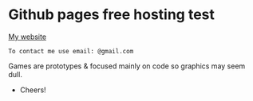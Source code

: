 # Github pages free hosting test

[My website](https://Kytol.github.io)

```
To contact me use email: @gmail.com
```
Games are prototypes & focused mainly on code so graphics may seem dull.

* Cheers!
